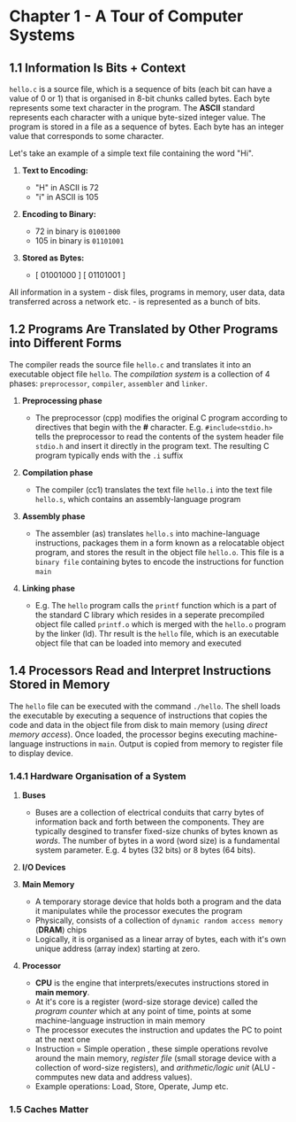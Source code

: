 # Chapter 1 - A Tour of Computer Systems

## 1.1 Information Is Bits + Context

`hello.c` is a source file, which is a sequence of bits (each bit can have a value of 0 or 1) that is organised in 8-bit chunks called bytes. Each byte represents some text character in the program. The **ASCII** standard represents each character with a unique byte-sized integer value. The program is stored in a file as a sequence of bytes. Each byte has an integer value that corresponds to some character.

Let's take an example of a simple text file containing the word "Hi".

1. **Text to Encoding:**
   - "H" in ASCII is 72
   - "i" in ASCII is 105

2. **Encoding to Binary:**
   - 72 in binary is `01001000`
   - 105 in binary is `01101001`

3. **Stored as Bytes:**
   - [ 01001000 ] [ 01101001 ]

All information in a system - disk files, programs in memory, user data, data transferred across a network etc. - is represented as a bunch of bits.


## 1.2 Programs Are Translated by Other Programs into Different Forms

The compiler reads the source file `hello.c` and translates it into an executable object file `hello`. The *compilation system* is a collection of 4 phases: `preprocessor`, `compiler`, `assembler` and `linker`. 

1. **Preprocessing phase**
   - The preprocessor (cpp) modifies the original C program according to directives that begin with the **#** character. E.g. `#include<stdio.h>` tells the preprocessor to read the contents of the system header file `stdio.h` and insert it directly in the program text. The resulting C program typically ends with the `.i` suffix

2. **Compilation phase**
   - The compiler (cc1) translates the text file `hello.i` into the text file `hello.s`, which contains an assembly-language program

3. **Assembly phase**
   - The assembler (as) translates `hello.s` into machine-language instructions, packages them in a form known as a relocatable object program, and stores the result in the object file `hello.o`. This file is a `binary file` containing bytes to encode the instructions for function `main`

4. **Linking phase**
   - E.g. The `hello` program calls the `printf` function which is a part of the standard C library which resides in a seperate precompiled object file called `printf.o` which is merged with the `hello.o` program by the linker (ld). Thr result is the `hello` file, which is an executable object file that can be loaded into            memory and executed


## 1.4 Processors Read and Interpret Instructions Stored in Memory

The `hello` file can be executed with the command `./hello`. The shell loads the executable by executing a sequence of instructions that copies the code and data in the object file from disk to main memory (using *direct memory access*). Once loaded, the processor begins executing machine-language instructions in `main`. Output is copied from memory to register file to display device.

### 1.4.1 Hardware Organisation of a System

1. **Buses**
   - Buses are a collection of electrical conduits that carry bytes of information back and forth between the components. They are typically desgined to transfer fixed-size chunks of bytes known as *words*. The number of bytes in a word (word size) is a fundamental system parameter. E.g. 4 bytes (32 bits) or 8 bytes (64 bits).
  
2. **I/O Devices**

3. **Main Memory**
   - A temporary storage device that holds both a program and the data it manipulates while the processor executes the program
   - Physically, consists of a collection of `dynamic random access memory` (**DRAM**) chips
   - Logically, it is organised as a linear array of bytes, each with it's own unique address (array index) starting at zero.
  
4. **Processor**
   - **CPU** is the engine that interprets/executes instructions stored in **main memory**.
   - At it's core is a register (word-size storage device) called the *program counter* which at any point of time, points at some machine-language instruction in main memory
   - The processor executes the instruction and updates the PC to point at the next one
   - Instruction = Simple operation , these simple operations revolve around the main memory, *register file* (small storage device with a collection of word-size registers), and *arithmetic/logic unit* (ALU - commputes new data and address values).
   - Example operations: Load, Store, Operate, Jump etc.
  

### 1.5 Caches Matter


